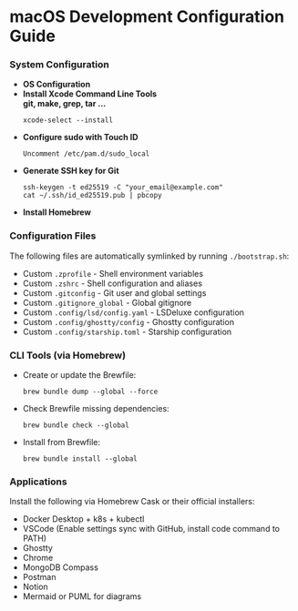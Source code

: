 # macOS Development Configuration Guide

### System Configuration
- **OS Configuration**
- **Install Xcode Command Line Tools**<br>
  **git, make, grep, tar ...**
  ```
  xcode-select --install
  ```
- **Configure sudo with Touch ID**
  ```
  Uncomment /etc/pam.d/sudo_local
  ```
- **Generate SSH key for Git**
  ```
  ssh-keygen -t ed25519 -C "your_email@example.com"
  cat ~/.ssh/id_ed25519.pub | pbcopy
  ```
- **Install Homebrew**

### Configuration Files
The following files are automatically symlinked by running `./bootstrap.sh`:
- Custom `.zprofile` - Shell environment variables
- Custom `.zshrc` - Shell configuration and aliases
- Custom `.gitconfig` - Git user and global settings
- Custom `.gitignore_global` - Global gitignore
- Custom `.config/lsd/config.yaml` - LSDeluxe configuration
- Custom `.config/ghostty/config` - Ghostty configuration
- Custom `.config/starship.toml` - Starship configuration

### CLI Tools (via Homebrew)
- Create or update the Brewfile:
  ```
  brew bundle dump --global --force
  ```
- Check Brewfile missing dependencies:
  ```
  brew bundle check --global
  ```
- Install from Brewfile:
  ```
  brew bundle install --global
  ```

### Applications
Install the following via Homebrew Cask or their official installers:
- Docker Desktop + k8s + kubectl
- VSCode (Enable settings sync with GitHub, install code command to PATH)
- Ghostty
- Chrome
- MongoDB Compass
- Postman
- Notion
- Mermaid or PUML for diagrams
